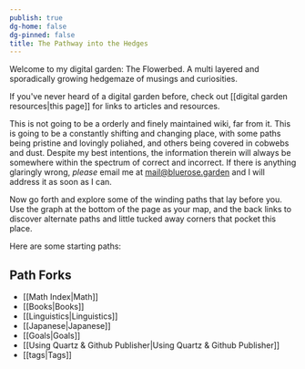 ```yaml
---
publish: true
dg-home: false
dg-pinned: false
title: The Pathway into the Hedges
---
```


Welcome to my digital garden: The Flowerbed. A multi layered and sporadically growing hedgemaze of musings and curiosities.

If you've never heard of a digital garden before, check out [[digital garden resources|this page]] for links to articles and resources.

This is not going to be a orderly and finely maintained wiki, far from it. This is going to be a constantly shifting and changing place, with some paths being pristine and lovingly poliahed, and others being covered in cobwebs and dust. Despite my best intentions, the information therein will always be somewhere within the spectrum of correct and incorrect. If there is anything glaringly wrong, *please* email me at [mail@bluerose.garden](mailto:mail@bluerose.garden) and I will address it as soon as I can.

Now go forth and explore some of the winding paths that lay before you. Use the graph at the bottom of the page as your map, and the back links to discover alternate paths and little tucked away corners that pocket this place.

Here are some starting paths:

## Path Forks
- [[Math Index|Math]]
- [[Books|Books]]
- [[Linguistics|Linguistics]]
- [[Japanese|Japanese]]
- [[Goals|Goals]]
- [[Using Quartz & Github Publisher|Using Quartz & Github Publisher]]
- [[tags|Tags]]
